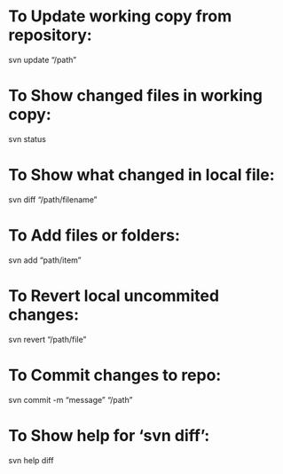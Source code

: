 To Update working copy from repository:
=======================================

svn update “/path”

To Show changed files in working copy:
======================================

svn status

To Show what changed in local file:
===================================

svn diff “/path/filename”

To Add files or folders:
========================

svn add “path/item”

To Revert local uncommited changes:
===================================

svn revert “/path/file”

To Commit changes to repo:
==========================

svn commit -m “message” “/path”

To Show help for ‘svn diff’:
============================

svn help diff
